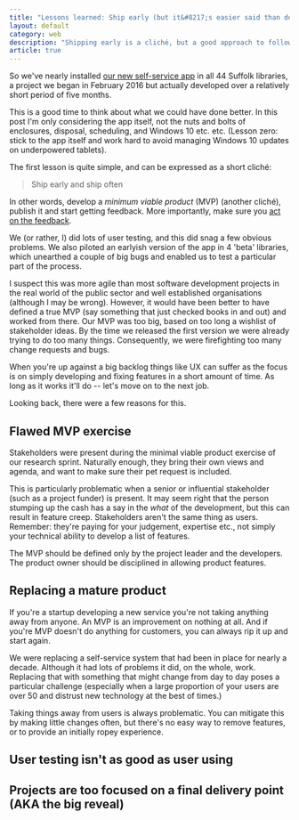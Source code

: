 ```yaml
---
title: "Lessons learned: Ship early (but it&#8217;s easier said than done)"
layout: default
category: web
description: "Shipping early is a cliché, but a good approach to follow. But it&#8217;s difficult to do when you&#8217;re updating a mature product and you already have a captive audience."
article: true
---
```


So we've nearly installed [our new self-service app](/2016/12/managing-self-service-project/) in all 44 Suffolk libraries, a project we began in February 2016 but actually developed over a relatively short period of five months.

This is a good time to think about what we could have done better. In this post I'm only considering the app itself, not the nuts and bolts of enclosures, disposal, scheduling, and Windows 10 etc. etc. (Lesson zero: stick to the app itself and work hard to avoid managing Windows 10 updates on underpowered tablets).

The first lesson is quite simple, and can be expressed as a short cliché:

> Ship early and ship often

In other words, develop a _minimum viable product_ (MVP) (another cliché), publish it and start getting feedback. More importantly, make sure you [act on the feedback](/2017/04/small-v-big-user-studies-acting-on-feedback/).

We (or rather, I) did lots of user testing, and this did snag a few obvious problems. We also piloted an earlyish version of the app in 4 'beta' libraries, which unearthed a couple of big bugs and enabled us to test a particular part of the process.

I suspect this was more agile than most software development projects in the real world of the public sector and well established organisations (although I may be wrong). However, it would have been better to have defined a true MVP (say something that just checked books in and out) and worked from there. Our MVP was too big, based on too long a wishlist of stakeholder ideas. By the time we released the first version we were already trying to do too many things. Consequently, we were firefighting too many change requests and bugs.

When you're up against a big backlog things like UX can suffer as the focus is on simply developing and fixing features in a short amount of time. As long as it works it'll do -- let's move on to the next job.

Looking back, there were a few reasons for this.

## Flawed MVP exercise

Stakeholders were present during the minimal viable product exercise of our research sprint. Naturally enough, they bring their own views and agenda, and want to make sure their pet request is included.

This is particularly problematic when a senior or influential stakeholder (such as a project funder) is present. It may seem right that the person stumping up the cash has a say in the _what_ of the development, but this can result in feature creep. Stakeholders aren't the same thing as users. Remember: they're paying for your judgement, expertise etc., not simply your technical ability to develop a list of features.

The MVP should be defined only by the project leader and the developers. The product owner should be disciplined in allowing product features.

## Replacing a mature product

If you're a startup developing a new service you're not taking anything away from anyone. An MVP is an improvement on nothing at all. And if you're MVP doesn't do anything for customers, you can always rip it up and start again.

We were replacing a self-service system that had been in place for nearly a decade. Although it had lots of problems it did, on the whole, work. Replacing that with something that might change from day to day poses a particular challenge (especially when a large proportion of your users are over 50 and distrust new technology at the best of times.)

Taking things away from users is always problematic. You can mitigate this by making little changes often, but there's no easy way to remove features, or to provide an initially ropey experience.

## User testing isn't as good as user using

## Projects are too focused on a final delivery point (AKA the big reveal)
